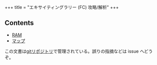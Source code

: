 +++
title = "エキサイティングラリー (FC) 攻略/解析"
+++

## Contents

* [RAM](@/ram/_index.md)
* [マップ](@/map/_index.md)

この文書は[gitリポジトリ](https://github.com/taotao54321/ExcitingRallyResource)で管理されている。誤りの指摘などは issue へどうぞ。
